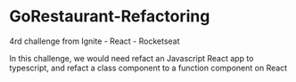 # GoRestaurant-Refactoring
4rd challenge from Ignite - React - Rocketseat

In this challenge, we would need refact an Javascript React app to typescript, and refact a class component to a function component on React

